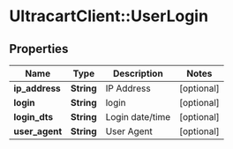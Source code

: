 # UltracartClient::UserLogin

## Properties
Name | Type | Description | Notes
------------ | ------------- | ------------- | -------------
**ip_address** | **String** | IP Address | [optional] 
**login** | **String** | login | [optional] 
**login_dts** | **String** | Login date/time | [optional] 
**user_agent** | **String** | User Agent | [optional] 


